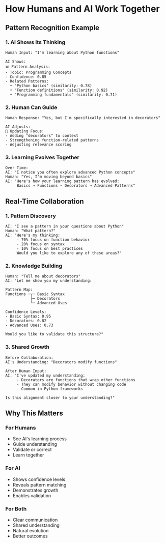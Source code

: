 # How Humans and AI Work Together

## Pattern Recognition Example

### 1. AI Shows Its Thinking
```
Human Input: "I'm learning about Python functions"

AI Shows:
📊 Pattern Analysis:
- Topic: Programming Concepts
- Confidence: 0.85
- Related Patterns:
  • "Python basics" (similarity: 0.78)
  • "Function definitions" (similarity: 0.92)
  • "Programming fundamentals" (similarity: 0.71)
```

### 2. Human Can Guide
```
Human Response: "Yes, but I'm specifically interested in decorators"

AI Adjusts:
🔄 Updating Focus:
- Adding "decorators" to context
- Strengthening function-related patterns
- Adjusting relevance scoring
```

### 3. Learning Evolves Together
```
Over Time:
AI: "I notice you often explore advanced Python concepts"
Human: "Yes, I'm moving beyond basics"
AI: "Here's how your learning pattern has evolved:
     Basics → Functions → Decorators → Advanced Patterns"
```

## Real-Time Collaboration

### 1. Pattern Discovery
```
AI: "I see a pattern in your questions about Python"
Human: "What pattern?"
AI: "Here's my thinking:
     - 70% focus on function behavior
     - 20% focus on syntax
     - 10% focus on best practices
     Would you like to explore any of these areas?"
```

### 2. Knowledge Building
```
Human: "Tell me about decorators"
AI: "Let me show you my understanding:

Pattern Map:
Functions ─┬─ Basic Syntax
           ├─ Decorators
           └─ Advanced Uses

Confidence Levels:
- Basic Syntax: 0.95
- Decorators: 0.82
- Advanced Uses: 0.73

Would you like to validate this structure?"
```

### 3. Shared Growth
```
Before Collaboration:
AI's Understanding: "Decorators modify functions"

After Human Input:
AI: "I've updated my understanding:
     - Decorators are functions that wrap other functions
     - They can modify behavior without changing code
     - Common in Python frameworks
     
Is this alignment closer to your understanding?"
```

## Why This Matters

### For Humans
- See AI's learning process
- Guide understanding
- Validate or correct
- Learn together

### For AI
- Shows confidence levels
- Reveals pattern matching
- Demonstrates growth
- Enables validation

### For Both
- Clear communication
- Shared understanding
- Natural evolution
- Better outcomes 